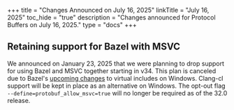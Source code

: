 +++
title = "Changes Announced on July 16, 2025"
linkTitle = "July 16, 2025"
toc_hide = "true"
description = "Changes announced for Protocol Buffers on July 16, 2025."
type = "docs"
+++

## Retaining support for Bazel with MSVC

We announced on January 23, 2025 that we were planning to drop support for using
Bazel and MSVC together starting in v34. This plan is canceled due to Bazel's
[upcoming changes](https://github.com/bazelbuild/bazel/pull/26532) to virtual
includes on Windows. Clang-cl support will be kept in place as an alternative on
Windows. The opt-out flag `--define=protobuf_allow_msvc=true` will no longer be
required as of the 32.0 release.
